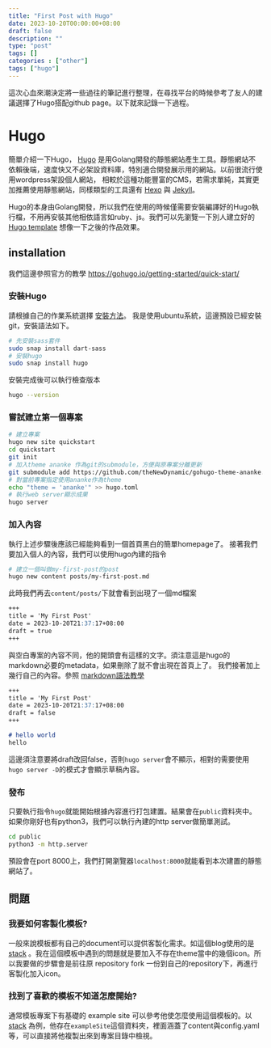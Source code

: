 ```yaml
---
title: "First Post with Hugo"
date: 2023-10-20T00:00:00+08:00
draft: false
description: ""
type: "post"
tags: []
categories : ["other"]
tags: ["hugo"]
---
```


這次心血來潮決定將一些過往的筆記進行整理，在尋找平台的時候參考了友人的建議選擇了Hugo搭配github page。以下就來記錄一下過程。

# Hugo
簡單介紹一下Hugo， [Hugo](https://gohugo.io/) 是用Golang開發的靜態網站產生工具。靜態網站不依賴後端，速度快又不必架設資料庫，特別適合開發展示用的網站。以前很流行使用wordpress架設個人網站，
相較於這種功能豐富的CMS，若需求單純，其實更加推薦使用靜態網站，同樣類型的工具還有 [Hexo](https://hexo.io/) 與 [Jekyll](https://jekyllrb.com/)。

Hugo的本身由Golang開發，所以我們在使用的時候僅需要安裝編譯好的Hugo執行檔，不用再安裝其他相依語言如ruby、js。我們可以先瀏覽一下別人建立好的 [Hugo template](https://themes.gohugo.io/tags/blog) 想像一下之後的作品效果。

## installation
我們這邊參照官方的教學 https://gohugo.io/getting-started/quick-start/

### 安裝Hugo
請根據自己的作業系統選擇 [安裝方法](https://gohugo.io/installation/)。
我是使用ubuntu系統，這邊預設已經安裝git，安裝語法如下。
```bash
# 先安裝sass套件
sudo snap install dart-sass
# 安裝hugo
sudo snap install hugo
```
安裝完成後可以執行檢查版本
```bash
hugo --version
```
### 嘗試建立第一個專案
```bash
# 建立專案
hugo new site quickstart
cd quickstart
git init
# 加入theme ananke 作為git的submodule，方便與原專案分離更新
git submodule add https://github.com/theNewDynamic/gohugo-theme-ananke.git themes/ananke
# 對當前專案指定使用ananke作為theme
echo "theme = 'ananke'" >> hugo.toml
# 執行web server顯示成果
hugo server
```
### 加入內容
執行上述步驟後應該已經能夠看到一個首頁黑白的簡單homepage了。
接著我們要加入個人的內容，我們可以使用hugo內建的指令
```bash
# 建立一個叫做my-first-post的post
hugo new content posts/my-first-post.md
```
此時我們再去`content/posts/`下就會看到出現了一個md檔案
```markdown
+++
title = 'My First Post'
date = 2023-10-20T21:37:17+08:00
draft = true
+++
```
與空白專案的內容不同，他的開頭會有這樣的文字。須注意這是hugo的markdown必要的metadata，如果刪除了就不會出現在首頁上了。
我們接著加上幾行自己的內容。參照 [markdown語法教學](https://markdown.tw/)
```markdown
+++
title = 'My First Post'
date = 2023-10-20T21:37:17+08:00
draft = false
+++

# hello world
hello
```
這邊須注意要將draft改回false，否則`hugo server`會不顯示，相對的需要使用`hugo server -D`的模式才會顯示草稿內容。

### 發布
只要執行指令`hugo`就能開始根據內容進行打包建置。結果會在`public`資料夾中。如果你剛好也有python3，我們可以執行內建的http server做簡單測試。
```bash
cd public
python3 -m http.server
```
預設會在port 8000上，我們打開瀏覽器`localhost:8000`就能看到本次建置的靜態網站了。

## 問題

### 我要如何客製化模板?
一般來說模板都有自己的document可以提供客製化需求。如這個blog使用的是 [stack](https://github.com/CaiJimmy/hugo-theme-stack) 。我在這個模板中遇到的問題就是要加入不存在theme當中的幾個icon。所以我要做的步驟會是前往原 repository fork 一份到自己的repository下，再進行客製化加入icon。

### 找到了喜歡的模板不知道怎麼開始?
通常模板專案下有基礎的 example site 可以參考他使怎麼使用這個模板的。以 [stack](https://github.com/CaiJimmy/hugo-theme-stack) 為例，他存在`exampleSite`這個資料夾，裡面涵蓋了content與config.yaml等，可以直接將他複製出來到專案目錄中檢視。